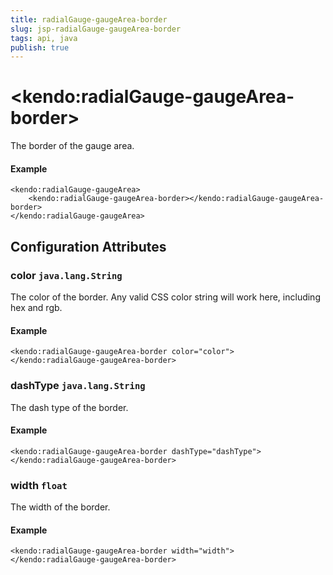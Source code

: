 ```yaml
---
title: radialGauge-gaugeArea-border
slug: jsp-radialGauge-gaugeArea-border
tags: api, java
publish: true
---
```


# \<kendo:radialGauge-gaugeArea-border\>

The border of the gauge area.

#### Example
    <kendo:radialGauge-gaugeArea>
        <kendo:radialGauge-gaugeArea-border></kendo:radialGauge-gaugeArea-border>
    </kendo:radialGauge-gaugeArea>

## Configuration Attributes

### color `java.lang.String`

The color of the border. Any valid CSS color string will work here, including hex and rgb.

#### Example
    <kendo:radialGauge-gaugeArea-border color="color">
    </kendo:radialGauge-gaugeArea-border>

### dashType `java.lang.String`

The dash type of the border.

#### Example
    <kendo:radialGauge-gaugeArea-border dashType="dashType">
    </kendo:radialGauge-gaugeArea-border>

### width `float`

The width of the border.

#### Example
    <kendo:radialGauge-gaugeArea-border width="width">
    </kendo:radialGauge-gaugeArea-border>

